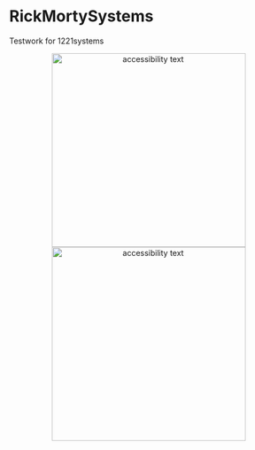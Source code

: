 # RickMortySystems
Testwork for 1221systems


<p align="center">
      <img src="https://user-images.githubusercontent.com/108129792/261685376-d88bdab4-bf73-4089-93de-cdb7b17df6d3.png" width="350" alt="accessibility text">
    <img src="https://user-images.githubusercontent.com/108129792/261685417-cc66a152-3993-41f1-9622-ef62392d0468.png" width="350" alt="accessibility text">
</p>
